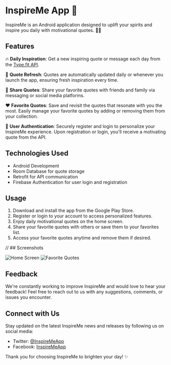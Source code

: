 # InspireMe App 🌟

InspireMe is an Android application designed to uplift your spirits and inspire you daily with motivational quotes. 📱💬

## Features

🔥 **Daily Inspiration**: Get a new inspiring quote or message each day from the [Type.fit API](https://type.fit/api/quotes).

🔄 **Quote Refresh**: Quotes are automatically updated daily or whenever you launch the app, ensuring fresh inspiration every time.

📲 **Share Quotes**: Share your favorite quotes with friends and family via messaging or social media platforms.

❤️ **Favorite Quotes**: Save and revisit the quotes that resonate with you the most. Easily manage your favorite quotes by adding or removing them from your collection.

🔐 **User Authentication**: Securely register and login to personalize your InspireMe experience. Upon registration or login, you'll receive a motivating quote from the API.

## Technologies Used

- Android Development
- Room Database for quote storage
- Retrofit for API communication
- Firebase Authentication for user login and registration

## Usage

1. Download and install the app from the Google Play Store.
2. Register or login to your account to access personalized features.
3. Enjoy daily motivational quotes on the home screen.
4. Share your favorite quotes with others or save them to your favorites list.
5. Access your favorite quotes anytime and remove them if desired.

// ## Screenshots

![Home Screen](screenshots/home_screen.png) ![Favorite Quotes](screenshots/favorite_quotes.png)

## Feedback

We're constantly working to improve InspireMe and would love to hear your feedback! Feel free to reach out to us with any suggestions, comments, or issues you encounter.

## Connect with Us

Stay updated on the latest InspireMe news and releases by following us on social media:

- Twitter: [@InspireMeApp](https://twitter.com/InspireMeApp)
- Facebook: [InspireMeApp](https://www.facebook.com/InspireMeApp)

Thank you for choosing InspireMe to brighten your day! ✨

